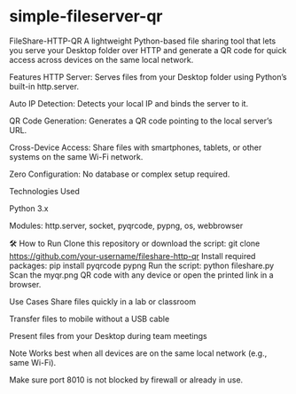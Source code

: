 # simple-fileserver-qr
FileShare-HTTP-QR
A lightweight Python-based file sharing tool that lets you serve your Desktop folder over HTTP and generate a QR code for quick access across devices on the same local network.

Features
HTTP Server: Serves files from your Desktop folder using Python’s built-in http.server.

Auto IP Detection: Detects your local IP and binds the server to it.

QR Code Generation: Generates a QR code pointing to the local server’s URL.

Cross-Device Access: Share files with smartphones, tablets, or other systems on the same Wi-Fi network.

Zero Configuration: No database or complex setup required.

Technologies Used

Python 3.x

Modules: http.server, socket, pyqrcode, pypng, os, webbrowser

🛠️ How to Run
Clone this repository or download the script:
git clone https://github.com/your-username/fileshare-http-qr
Install required packages:
pip install pyqrcode pypng
Run the script:
python fileshare.py
Scan the myqr.png QR code with any device or open the printed link in a browser.

Use Cases
Share files quickly in a lab or classroom

Transfer files to mobile without a USB cable

Present files from your Desktop during team meetings

Note
Works best when all devices are on the same local network (e.g., same Wi-Fi).

Make sure port 8010 is not blocked by firewall or already in use.
